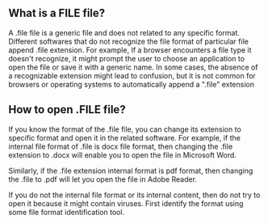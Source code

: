 ## What is a FILE file?

A .file file is a generic file and does not related to any specific format. Different softwares that do not recognize the file format of particular file append .file extension. For example, If a browser encounters a file type it doesn't recognize, it might prompt the user to choose an application to open the file or save it with a generic name. In some cases, the absence of a recognizable extension might lead to confusion, but it is not common for browsers or operating systems to automatically append a ".file" extension

## How to open .FILE file?

If you know the format of the .file file, you can change its extension to specific format and open it in the related software. For example, if the internal file format of .file is docx file format, then changing the .file extension to .docx will enable you to open the file in Microsoft Word.

Similarly, if the .file extension internal format is pdf format, then changing the .file to .pdf will let you open the file in Adobe Reader.

If you do not the internal file format or its internal content, then do not try to open it because it might contain viruses. First identify the format using some file format identification tool.
